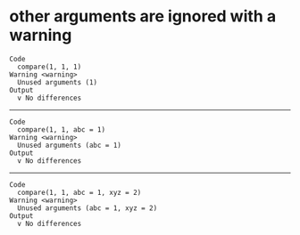# other arguments are ignored with a warning

    Code
      compare(1, 1, 1)
    Warning <warning>
      Unused arguments (1)
    Output
      v No differences

---

    Code
      compare(1, 1, abc = 1)
    Warning <warning>
      Unused arguments (abc = 1)
    Output
      v No differences

---

    Code
      compare(1, 1, abc = 1, xyz = 2)
    Warning <warning>
      Unused arguments (abc = 1, xyz = 2)
    Output
      v No differences

